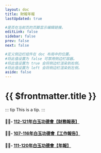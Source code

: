 ```yaml
---
layout: doc
title: 財報年報
lastUpdated: true

#是否在当前页的页脚显示编辑链接。
editLink: false
sidebar: false
prev: false
next: false

#定义侧边栏组件在 doc 布局中的位置。
#将此值设置为 false 可禁用侧边栏容器。
#将此值设置为 true 会将侧边栏渲染到右侧。
#将此值设置为 left 会将侧边栏渲染到左侧。
aside: false
---
```


# {{ $frontmatter.title }}

::: tip
This is a tip.
:::

#### 🙆‍♀️- [112-121年白玉功德會【財務報表】](./finace-list/finace112-121)

#### 🙆‍♀️- [107-116年白玉功德會【工作報告】](./finace-list/finace107-116)

#### 🙆‍♀️- [111-120年白玉功德會【年報】](./finace-list/finace111-120)

<style>

</style>